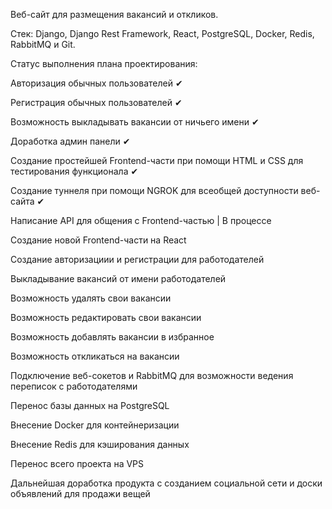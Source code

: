 Веб-сайт для размещения вакансий и откликов.

Стек: Django, Django Rest Framework, React, PostgreSQL, Docker, Redis, RabbitMQ и Git.

Статус выполнения плана проектирования:

Авторизация обычных пользователей ✔

Регистрация обычных пользователей ✔

Возможность выкладывать вакансии от ничьего имени ✔

Доработка админ панели ✔

Создание простейшей Frontend-части при помощи HTML и CSS для тестирования функционала ✔

Создание туннеля при помощи NGROK для всеобщей доступности веб-сайта ✔

Написание API для общения с Frontend-частью | В процессе

Создание новой Frontend-части на React

Создание авторизациии и регистрации для работодателей

Выкладывание вакансий от имени работодателей

Возможность удалять свои вакансии

Возможность редактировать свои вакансии

Возможность добавлять вакансии в избранное

Возможность откликаться на вакансии

Подключение веб-сокетов и RabbitMQ для возможности ведения переписок с работодателями

Перенос базы данных на PostgreSQL

Внесение Docker для контейнеризации

Внесение Redis для кэширования данных

Перенос всего проекта на VPS

Дальнейшая доработка продукта с созданием социальной сети и доски объявлений для продажи вещей
